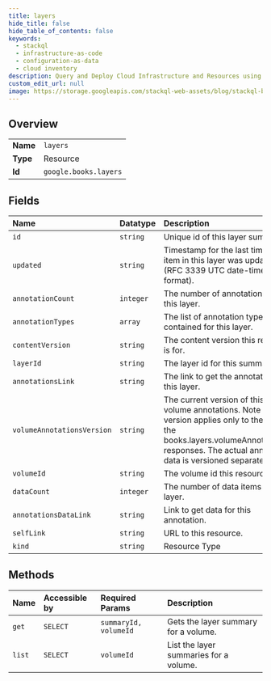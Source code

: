 ```yaml
---
title: layers
hide_title: false
hide_table_of_contents: false
keywords:
  - stackql
  - infrastructure-as-code
  - configuration-as-data
  - cloud inventory
description: Query and Deploy Cloud Infrastructure and Resources using SQL
custom_edit_url: null
image: https://storage.googleapis.com/stackql-web-assets/blog/stackql-blog-post-featured-image.png
---
```

  
    

## Overview
<table><tbody>
<tr><td><b>Name</b></td><td><code>layers</code></td></tr>
<tr><td><b>Type</b></td><td>Resource</td></tr>
<tr><td><b>Id</b></td><td><code>google.books.layers</code></td></tr>
</tbody></table>

## Fields
| Name | Datatype | Description |
|:-----|:---------|:------------|
| `id` | `string` | Unique id of this layer summary. |
| `updated` | `string` | Timestamp for the last time an item in this layer was updated. (RFC 3339 UTC date-time format). |
| `annotationCount` | `integer` | The number of annotations for this layer. |
| `annotationTypes` | `array` | The list of annotation types contained for this layer. |
| `contentVersion` | `string` | The content version this resource is for. |
| `layerId` | `string` | The layer id for this summary. |
| `annotationsLink` | `string` | The link to get the annotations for this layer. |
| `volumeAnnotationsVersion` | `string` | The current version of this layer's volume annotations. Note that this version applies only to the data in the books.layers.volumeAnnotations.* responses. The actual annotation data is versioned separately. |
| `volumeId` | `string` | The volume id this resource is for. |
| `dataCount` | `integer` | The number of data items for this layer. |
| `annotationsDataLink` | `string` | Link to get data for this annotation. |
| `selfLink` | `string` | URL to this resource. |
| `kind` | `string` | Resource Type |
## Methods
| Name | Accessible by | Required Params | Description |
|:-----|:--------------|:----------------|:------------|
| `get` | `SELECT` | `summaryId, volumeId` | Gets the layer summary for a volume. |
| `list` | `SELECT` | `volumeId` | List the layer summaries for a volume. |
